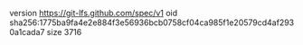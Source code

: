version https://git-lfs.github.com/spec/v1
oid sha256:1775ba9fa4e2e884f3e56936bcb0758cf04ca985f1e20579cd4af2930a1cada7
size 3716
